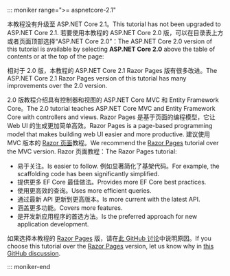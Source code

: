 ::: moniker range=">= aspnetcore-2.1"

<span data-ttu-id="9815a-101">本教程没有升级至 ASP.NET Core 2.1。</span><span class="sxs-lookup"><span data-stu-id="9815a-101">This tutorial has not been upgraded to ASP.NET Core 2.1.</span></span> <span data-ttu-id="9815a-102">若要使用本教程的 ASP.NET Core 2.0 版，可以在目录表上方或者页面顶部选择“ASP.NET Core 2.0”：</span><span class="sxs-lookup"><span data-stu-id="9815a-102">The ASP.NET Core 2.0 version of this tutorial is available by selecting **ASP.NET Core 2.0** above the table of contents or at the top of the page:</span></span>

<span data-ttu-id="9815a-103">相对于 2.0 版，本教程的 ASP.NET Core 2.1 Razor Pages 版有很多改进。</span><span class="sxs-lookup"><span data-stu-id="9815a-103">The ASP.NET Core 2.1 Razor Pages version of this tutorial has many improvements over the 2.0 version.</span></span>

<span data-ttu-id="9815a-104">2.0 版教程介绍具有控制器和视图的 ASP.NET Core MVC 和 Entity Framework Core。</span><span class="sxs-lookup"><span data-stu-id="9815a-104">The 2.0 tutorial teaches ASP.NET Core MVC and Entity Framework Core with controllers and views.</span></span> <span data-ttu-id="9815a-105">Razor Pages 是基于页面的编程模型，它让 Web UI 的生成更加简单高效。</span><span class="sxs-lookup"><span data-stu-id="9815a-105">Razor Pages is a page-based programming model that makes building web UI easier and more productive.</span></span> <span data-ttu-id="9815a-106">建议使用 MVC 版本的 [Razor 页面](xref:data/ef-rp/intro)教程。</span><span class="sxs-lookup"><span data-stu-id="9815a-106">We recommend the [Razor Pages](xref:data/ef-rp/intro) tutorial over the MVC version.</span></span> <span data-ttu-id="9815a-107">Razor 页面教程：</span><span class="sxs-lookup"><span data-stu-id="9815a-107">The Razor Pages tutorial:</span></span>

* <span data-ttu-id="9815a-108">易于关注。</span><span class="sxs-lookup"><span data-stu-id="9815a-108">Is easier to follow.</span></span> <span data-ttu-id="9815a-109">例如显著简化了基架代码。</span><span class="sxs-lookup"><span data-stu-id="9815a-109">For example, the scaffolding code has been significantly simplified.</span></span>
* <span data-ttu-id="9815a-110">提供更多 EF Core 最佳做法。</span><span class="sxs-lookup"><span data-stu-id="9815a-110">Provides more EF Core best practices.</span></span>
* <span data-ttu-id="9815a-111">使用更高效的查询。</span><span class="sxs-lookup"><span data-stu-id="9815a-111">Uses more efficient queries.</span></span>
* <span data-ttu-id="9815a-112">通过最新 API 更新到更高版本。</span><span class="sxs-lookup"><span data-stu-id="9815a-112">Is more current with the latest API.</span></span>
* <span data-ttu-id="9815a-113">涵盖更多功能。</span><span class="sxs-lookup"><span data-stu-id="9815a-113">Covers more features.</span></span>
* <span data-ttu-id="9815a-114">是开发新应用程序的首选方法。</span><span class="sxs-lookup"><span data-stu-id="9815a-114">Is the preferred approach for new application development.</span></span>

<span data-ttu-id="9815a-115">如果选择本教程的 [Razor Pages](xref:data/ef-rp/intro) 版，请在[此 GitHub 讨论](https://github.com/aspnet/Docs/issues/6146)中说明原因。</span><span class="sxs-lookup"><span data-stu-id="9815a-115">If you choose this tutorial over the [Razor Pages](xref:data/ef-rp/intro) version, let us know why in [this GitHub discussion](https://github.com/aspnet/Docs/issues/6146).</span></span>

::: moniker-end
